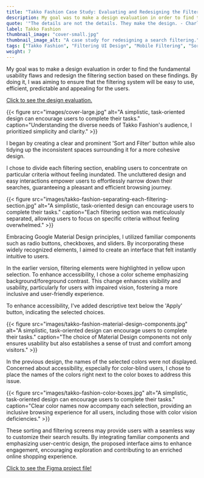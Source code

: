 ```yaml
---
title: "Takko Fashion Case Study: Evaluating and Redesigning the Filtering Section"
description: My goal was to make a design evaluation in order to find the fundamental usability flaws and redesign the filtering section based on these findings.
quote: '"The details are not the details. They make the design. - Charles Eames'
label: Takko Fashion
thumbnail_image: "cover-small.jpg"
thumbnail_image_alt: "A case study for redesigning a search filtering."
tags: ["Takko Fashion", "Filtering UI Design", "Mobile Filtering", "Sort and Filtering Design", "Filtering Design", "Filtering Redesign Case Study", "Instant Filtering Design", "Bulk Filtering Design", "Advanced Filtering"]
weight: 7
---
```



My goal was to make a design evaluation in order to find the fundamental usability flaws and redesign the filtering section based on these findings. By doing it, I was aiming to ensure that the filtering system will be easy to use, efficient, predictable and appealing for the users.

[Click to see the design evaluation.](https://selfishprimate.notion.site/Takko-Fashion-Evaluating-the-Filtering-Section-b9bd5c55e47b4d6c85639050d59dba06?pvs=4)

{{< figure
    src="images/cover-large.jpg"
    alt="A simplistic, task-oriented design can encourage users to complete their tasks."
    caption="Understanding the diverse needs of Takko Fashion's audience, I prioritized simplicity and clarity." >}}

I began by creating a clear and prominent 'Sort and Filter' button while also tidying up the inconsistent spaces surrounding it for a more cohesive design.

I chose to divide each filtering section, enabling users to concentrate on particular criteria without feeling inundated. The uncluttered design and easy interactions empower users to effortlessly narrow down their searches, guaranteeing a pleasant and efficient browsing journey.

{{< figure
    src="images/takko-fashion-separating-each-filtering-section.jpg"
    alt="A simplistic, task-oriented design can encourage users to complete their tasks."
    caption="Each filtering section was meticulously separated, allowing users to focus on specific criteria without feeling overwhelmed." >}}

Embracing Google Material Design principles, I utilized familiar components such as radio buttons, checkboxes, and sliders. By incorporating these widely recognized elements, I aimed to create an interface that felt instantly intuitive to users.

In the earlier version, filtering elements were highlighted in yellow upon selection. To enhance accessibility, I chose a color scheme emphasizing background/foreground contrast. This change enhances visibility and usability, particularly for users with impaired vision, fostering a more inclusive and user-friendly experience.

To enhance accessibility, I've added descriptive text below the 'Apply' button, indicating the selected choices.

{{< figure
    src="images/takko-fashion-material-design-components.jpg"
    alt="A simplistic, task-oriented design can encourage users to complete their tasks."
    caption="The choice of Material Design components not only ensures usability but also establishes a sense of trust and comfort among visitors." >}}

In the previous design, the names of the selected colors were not displayed. Concerned about accessibility, especially for color-blind users, I chose to place the names of the colors right next to the color boxes to address this issue.

{{< figure
    src="images/takko-fashion-color-boxes.jpg"
    alt="A simplistic, task-oriented design can encourage users to complete their tasks."
    caption="Clear color names now accompany each selection, providing an inclusive browsing experience for all users, including those with color vision deficiencies." >}}

These sorting and filtering screens may provide users with a seamless way to customize their search results. By integrating familiar components and emphasizing user-centric design, the proposed interface aims to enhance engagement, encouraging exploration and contributing to an enriched online shopping experience.

[Click to see the Figma project file!](https://www.figma.com/file/M3DMbkGlKxkUJBisqCHBS9/Takko-Fashion-Case-Study?type=design&node-id=0%3A1&mode=design&t=plN5reMYvcrCNOI0-1)




